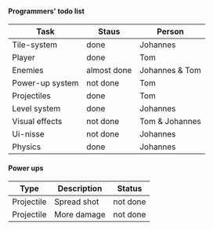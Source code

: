 #### Programmers' todo list

Task | Staus | Person
-----|-------|-------
Tile-system | done | Johannes
Player | done | Tom
Enemies | almost done | Johannes & Tom
Power-up system | not done | Tom
Projectiles | done | Tom
Level system | done | Johannes
Visual effects | not done | Tom & Johannes
Ui-nisse | not done | Johannes
Physics | done | Johannes

#### Power ups

Type | Description | Status
-----|-------------|-------
Projectile | Spread shot | not done
Projectile | More damage | not done
